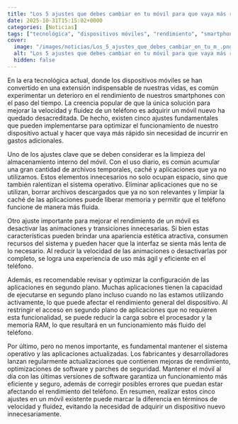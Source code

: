 ```yaml
---
title: "Los 5 ajustes que debes cambiar en tu móvil para que vaya más rápido"
date: 2025-10-31T15:15:02+0000
categories: [Noticias]
tags: ["tecnológica", "dispositivos móviles", "rendimiento", "smartphone", "optimizar", "almacenamiento interno", "aplicaciones", "limpieza", "caché", "velocidad", "fluidez", "ajustes", "sistema operativo", "animaciones", "transiciones", "recursos del sistema", "configuración"]
cover:
  image: "/images/noticias/Los_5_ajustes_que_debes_cambiar_en_tu_m_.png"
  alt: "Los 5 ajustes que debes cambiar en tu móvil para que vaya más rápido"
  hidden: false
---
```


En la era tecnológica actual, donde los dispositivos móviles se han convertido en una extensión indispensable de nuestras vidas, es común experimentar un deterioro en el rendimiento de nuestros smartphones con el paso del tiempo. La creencia popular de que la única solución para mejorar la velocidad y fluidez de un teléfono es adquirir un móvil nuevo ha quedado desacreditada. De hecho, existen cinco ajustes fundamentales que pueden implementarse para optimizar el funcionamiento de nuestro dispositivo actual y hacer que vaya más rápido sin necesidad de incurrir en gastos adicionales.

Uno de los ajustes clave que se deben considerar es la limpieza del almacenamiento interno del móvil. Con el uso diario, es común acumular una gran cantidad de archivos temporales, caché y aplicaciones que ya no utilizamos. Estos elementos innecesarios no solo ocupan espacio, sino que también ralentizan el sistema operativo. Eliminar aplicaciones que no se utilizan, borrar archivos descargados que ya no son relevantes y limpiar la caché de las aplicaciones puede liberar memoria y permitir que el teléfono funcione de manera más fluida.

Otro ajuste importante para mejorar el rendimiento de un móvil es desactivar las animaciones y transiciones innecesarias. Si bien estas características pueden brindar una apariencia estética atractiva, consumen recursos del sistema y pueden hacer que la interfaz se sienta más lenta de lo necesario. Al reducir la velocidad de las animaciones o desactivarlas por completo, se logra una experiencia de uso más ágil y eficiente en el teléfono.

Además, es recomendable revisar y optimizar la configuración de las aplicaciones en segundo plano. Muchas aplicaciones tienen la capacidad de ejecutarse en segundo plano incluso cuando no las estamos utilizando activamente, lo que puede afectar el rendimiento general del dispositivo. Al restringir el acceso en segundo plano de aplicaciones que no requieren esta funcionalidad, se puede reducir la carga sobre el procesador y la memoria RAM, lo que resultará en un funcionamiento más fluido del teléfono.

Por último, pero no menos importante, es fundamental mantener el sistema operativo y las aplicaciones actualizadas. Los fabricantes y desarrolladores lanzan regularmente actualizaciones que contienen mejoras de rendimiento, optimizaciones de software y parches de seguridad. Mantener el móvil al día con las últimas versiones de software garantiza un funcionamiento más eficiente y seguro, además de corregir posibles errores que puedan estar afectando el rendimiento del teléfono. En resumen, realizar estos cinco ajustes en un móvil existente puede marcar la diferencia en términos de velocidad y fluidez, evitando la necesidad de adquirir un dispositivo nuevo innecesariamente.
